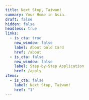 ```yaml
---
title: Next Stop, Taiwan!
summary: Your Home in Asia.
draft: false
hidden: false
headless: true
links:
  - is_cta: true
    new_window: false
    label: About Gold Card
    href: /about
  - is_cta: false
    new_window: false
    label: Step-by-Step Application
    href: /apply
items:
  - is_cta: false
    label: Next Stop, Taiwan!
    href: "1"
---
```


